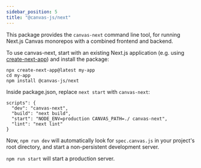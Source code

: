 ```yaml
---
sidebar_position: 5
title: "@canvas-js/next"
---
```


This package provides the `canvas-next` command line tool, for
running Next.js Canvas monorepos with a combined frontend and backend.

To use canvas-next, start with an existing Next.js application
(e.g. using [create-next-app](https://nextjs.org/docs/api-reference/create-next-app))
and install the package:

```
npx create-next-app@latest my-app
cd my-app
npm install @canvas-js/next
```

Inside package.json, replace `next start` with `canvas-next`:

```
scripts": {
  "dev": "canvas-next",
  "build": "next build",
  "start": "NODE_ENV=production CANVAS_PATH=./ canvas-next",
  "lint": "next lint"
}
```

Now, `npm run dev` will automatically look for `spec.canvas.js` in your
project's root directory, and start a non-persistent development server.

`npm run start` will start a production server.
